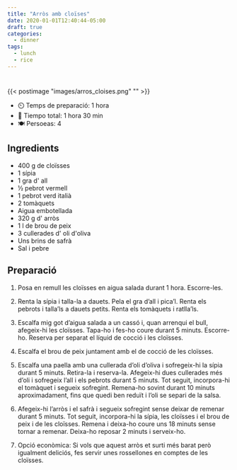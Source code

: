 ```yaml
---
title: "Arròs amb cloïses"
date: 2020-01-01T12:40:44-05:00
draft: true 
categories: 
  - dinner
tags: 
  - lunch 
  - rice 
---
```

#  

{{< postimage "images/arros_cloises.png" "" >}}


- ⏲️  Temps de preparació: 1 hora 
- 🍳 Tiempo total: 1 hora 30 min 
- 🍽️ Persoeas: 4       

## Ingredients

- 400 g de cloïsses
- 1 sípia
- 1 gra d' all
- ½ pebrot vermell
- 1 pebrot verd italià
- 2 tomàquets
- Aigua embotellada
- 320 g d' arròs
- 1 l de brou de peix
- 3 cullerades d' oli d'oliva
- Uns brins de safrà
- Sal i pebre

## Preparació

1. Posa en remull les cloïsses en aigua salada durant 1 hora. Escorre-les.

2. Renta la sípia i talla-la a dauets. Pela el gra d’all i pica’l. Renta els pebrots i talla’ls a dauets petits. Renta els tomàquets i ratlla’ls.

3. Escalfa mig got d’aigua salada a un cassó i, quan arrenqui el bull, afegeix-hi les cloïsses. Tapa-ho i fes-ho coure durant 5 minuts. Escorre-ho. Reserva per separat el líquid de cocció i les cloïsses.

4. Escalfa el brou de peix juntament amb el de cocció de les cloïsses.

5. Escalfa una paella amb una cullerada d’oli d’oliva i sofregeix-hi la sípia durant 5 minuts. Retira-la i reserva-la. Afegeix-hi dues cullerades més d’oli i sofregeix l’all i els pebrots durant 5 minuts. Tot seguit, incorpora-hi el tomàquet i segueix sofregint. Remena-ho sovint durant 10 minuts aproximadament, fins que quedi ben reduït i l’oli se separi de la salsa.

6. Afegeix-hi l’arròs i el safrà i segueix sofregint sense deixar de remenar durant 5 minuts. Tot seguit, incorpora-hi la sípia, les cloïsses i el brou de peix i de les cloïsses. Remena i deixa-ho coure uns 18 minuts sense tornar a remenar. Deixa-ho reposar 2 minuts i serveix-ho.

7. Opció econòmica: Si vols que aquest arròs et surti més barat però igualment deliciós, fes servir unes rossellones en comptes de les cloïsses.